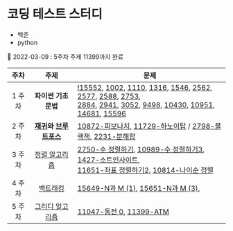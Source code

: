 # 코딩 테스트 스터디

- 백준
- python

🚀 2022-03-09 : 5주차 주제 11399까지 완료

|주차|주제|문제|
|:---:|:---:|---|
|1 주차| <strong>파이썬 기초 문법</strong> | [!15552](src/!15552.py), [1002](src/1002.py), [1110](src/1110.py), [1316](src/1316.py), [1546](src/1546.py), [2562](src/2562.py), [2577](src/2577.py), [2588](src/2588.py), [2753](src/2753.py),<br>[2884](src/2884.py), [2941](src/2941.py), [3052](src/3052.py), [9498](src/9498.py), [10430](1src/0430.py), [10951](src/10951.py), [14681](src/14681.py), [15596](src/15596.py)|
|2 주차| <strong>[재귀](https://jangbageum.tistory.com/14)와 [브루트포스](https://jangbageum.tistory.com/15)</strong> | [10872-피보나치](src/10872.py), [11729-하노이탑](src/11729.py) / [2798-블랙잭](src/2798.py), [2231-분해합](src/2231.py)|
|3 주차|[정렬 알고리즘](https://jangbageum.tistory.com/16)|[2750-수 정렬하기](src/2750.py), [10989-수 정렬하기3](src/10989.py), [1427-소트인사이트](src/1427.py),<br>[11651-좌표 정렬하기2](src/11651.py), [10814-나이순 정렬](src/10814.py)|
|4 주차|[백트래킹](https://jangbageum.tistory.com/18)|[15649-N과 M (1)](src/15649.py), [15651-N과 M (3)](src/15651.py), |
|5 주차|[그리디 알고리즘](https://jangbageum.tistory.com/19)|[11047-동전 0](src/11047.py), [11399-ATM](src/11399.py)|

